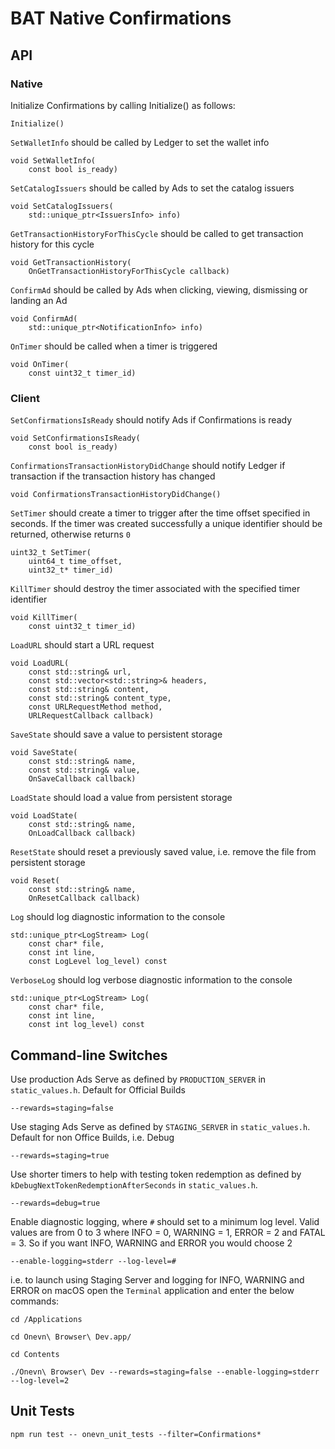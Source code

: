 # BAT Native Confirmations

## API

### Native

Initialize Confirmations by calling Initialize() as follows:

```
Initialize()
```

`SetWalletInfo` should be called by Ledger to set the wallet info
```
void SetWalletInfo(
    const bool is_ready)
```

`SetCatalogIssuers` should be called by Ads to set the catalog issuers
```
void SetCatalogIssuers(
    std::unique_ptr<IssuersInfo> info)
```

`GetTransactionHistoryForThisCycle` should be called to get transaction history for this cycle
```
void GetTransactionHistory(
    OnGetTransactionHistoryForThisCycle callback)
```

`ConfirmAd` should be called by Ads when clicking, viewing, dismissing or landing an Ad
```
void ConfirmAd(
    std::unique_ptr<NotificationInfo> info)
```

`OnTimer` should be called when a timer is triggered
```
void OnTimer(
    const uint32_t timer_id)
```

### Client

`SetConfirmationsIsReady` should notify Ads if Confirmations is ready
```
void SetConfirmationsIsReady(
    const bool is_ready)
```

`ConfirmationsTransactionHistoryDidChange` should notify Ledger if transaction if the transaction history has changed
```
void ConfirmationsTransactionHistoryDidChange()
```

`SetTimer` should create a timer to trigger after the time offset specified in seconds. If the timer was created successfully a unique identifier should be returned, otherwise returns `0`
```
uint32_t SetTimer(
    uint64_t time_offset,
    uint32_t* timer_id)
```

`KillTimer` should destroy the timer associated with the specified timer identifier
```
void KillTimer(
    const uint32_t timer_id)
```

`LoadURL` should start a URL request
```
void LoadURL(
    const std::string& url,
    const std::vector<std::string>& headers,
    const std::string& content,
    const std::string& content_type,
    const URLRequestMethod method,
    URLRequestCallback callback)
```

`SaveState` should save a value to persistent storage
```
void SaveState(
    const std::string& name,
    const std::string& value,
    OnSaveCallback callback)
```

`LoadState` should load a value from persistent storage
```
void LoadState(
    const std::string& name,
    OnLoadCallback callback)
```

`ResetState` should reset a previously saved value, i.e. remove the file from persistent storage
```
void Reset(
    const std::string& name,
    OnResetCallback callback)
```

`Log` should log diagnostic information to the console
```
std::unique_ptr<LogStream> Log(
    const char* file,
    const int line,
    const LogLevel log_level) const
```

`VerboseLog` should log verbose diagnostic information to the console
```
std::unique_ptr<LogStream> Log(
    const char* file,
    const int line,
    const int log_level) const
```

## Command-line Switches

Use production Ads Serve as defined by `PRODUCTION_SERVER` in `static_values.h`. Default for Official Builds

```
--rewards=staging=false
```

Use staging Ads Serve as defined by `STAGING_SERVER` in `static_values.h`. Default for non Office Builds, i.e. Debug

```
--rewards=staging=true
```

Use shorter timers to help with testing token redemption as defined by `kDebugNextTokenRedemptionAfterSeconds` in `static_values.h`.

```
--rewards=debug=true
```

Enable diagnostic logging, where `#` should set to a minimum log level. Valid values are from 0 to 3 where INFO = 0, WARNING = 1, ERROR = 2 and FATAL = 3. So if you want INFO, WARNING and ERROR you would choose 2

```
--enable-logging=stderr --log-level=#
```

i.e. to launch using Staging Server and logging for INFO, WARNING and ERROR on macOS open the `Terminal` application and enter the below commands:

```
cd /Applications

cd Onevn\ Browser\ Dev.app/

cd Contents

./Onevn\ Browser\ Dev --rewards=staging=false --enable-logging=stderr --log-level=2
```

## Unit Tests
```
npm run test -- onevn_unit_tests --filter=Confirmations*
```
